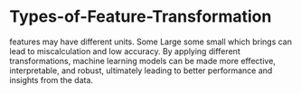 # Types-of-Feature-Transformation
features may have different units. Some Large some small which brings can lead to miscalculation and low accuracy. By applying different transformations, machine learning models can be made more effective, interpretable, and robust, ultimately leading to better performance and insights from the data.
